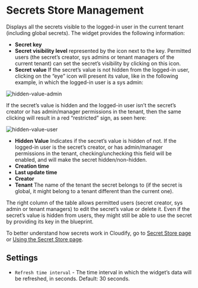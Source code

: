 # Secrets Store Management
Displays all the secrets visible to the logged-in user in the current tenant (including global secrets). The widget provides the following information:

* **Secret key**
* **Secret visibility level** represented by the icon next to the key. Permitted users (the secret’s creator, sys admins or tenant managers of the current tenant) can set the secret’s visibility by clicking on this icon.
* **Secret value** If the secret’s value is not hidden from the logged-in user, clicking on the “eye” icon will present its value, like in the following example, in which the logged-in user is a sys admin:


![hidden-value-admin](https://docs.cloudify.co/latest/images/ui/widgets/hidden_secret_admin.png)

If the secret’s value is hidden and the logged-in user isn’t the secret’s creator or has admin/manager permissions in the tenant, then the same clicking will result in a red “restricted” sign, as seen here:

![hidden-value-user](https://docs.cloudify.co/latest/images/ui/widgets/hidden_secret_unauth_user.png)


* **Hidden Value** Indicates if the secret’s value is hidden of not. If the logged-in user is the secret’s creator, or has admin/manager permissions in the tenant, checking/unchecking this field will be enabled, and will make the secret hidden/non-hidden.
* **Creation time**
* **Last update time**
* **Creator**
* **Tenant** The name of the tenant the secret belongs to (if the secret is global, it might belong to a tenant different than the current one).

The right column of the table allows permitted users (secret creator, sys admin or tenant managers) to edit the secret’s value or delete it.
Even if the secret’s value is hidden from users, they might still be able to use the secret by providing its key in the blueprint.

To better understand how secrets work in Cloudify, go to [Secret Store page](https://docs.cloudify.co/latest/developer/blueprints/spec-secretstore) or [Using the Secret Store page](https://docs.cloudify.co/latest/working_with/manager/using-secrets).


## Settings

* `Refresh time interval` - The time interval in which the widget’s data will be refreshed, in seconds. Default: 30 seconds.
